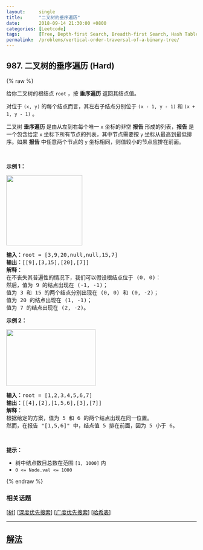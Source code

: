 ```yaml
---
layout:     single
title:      "二叉树的垂序遍历"
date:       2018-09-14 21:30:00 +0800
categories: [Leetcode]
tags:       [Tree, Depth-first Search, Breadth-first Search, Hash Table]
permalink:  /problems/vertical-order-traversal-of-a-binary-tree/
---
```


## 987. 二叉树的垂序遍历 (Hard)

{% raw %}

<p>给你二叉树的根结点 <code>root</code> ，按<em> </em><strong>垂序遍历</strong> 返回其结点值。</p>

<p>对位于 <code>(x, y)</code> 的每个结点而言，其左右子结点分别位于 <code>(x - 1, y - 1)</code> 和 <code>(x + 1, y - 1)</code> 。</p>

<p>二叉树 <strong>垂序遍历</strong> 是由从左到右每个唯一 <code>x</code> 坐标的非空 <strong>报告</strong> 形成的列表，<strong>报告</strong> 是一个包含给定 <code>x</code> 坐标下所有节点的列表，其中节点需要按 <code>y</code> 坐标从最高到最低排序。如果 <strong>报告</strong> 中任意两个节点的 <code>y</code> 坐标相同，则值较小的节点应排在前面。</p>

<p> </p>

<p><strong>示例 1：</strong></p>

<p><img alt="" src="https://assets.leetcode-cn.com/aliyun-lc-upload/uploads/2019/02/02/1236_example_1.PNG" style="height: 186px; width: 201px;" /></p>

<pre>
<strong>输入：</strong>root = [3,9,20,null,null,15,7]
<strong>输出：</strong>[[9],[3,15],[20],[7]]
<strong>解释： </strong>
在不丧失其普遍性的情况下，我们可以假设根结点位于 (0, 0)：
然后，值为 9 的结点出现在 (-1, -1)；
值为 3 和 15 的两个结点分别出现在 (0, 0) 和 (0, -2)；
值为 20 的结点出现在 (1, -1)；
值为 7 的结点出现在 (2, -2)。
</pre>

<p><strong>示例 2：</strong></p>

<p><strong><img alt="" src="https://assets.leetcode-cn.com/aliyun-lc-upload/uploads/2019/02/23/tree2.png" style="height: 150px; width: 236px;" /></strong></p>

<pre>
<strong>输入：</strong>root = [1,2,3,4,5,6,7]
<strong>输出：</strong>[[4],[2],[1,5,6],[3],[7]]
<strong>解释：</strong>
根据给定的方案，值为 5 和 6 的两个结点出现在同一位置。
然而，在报告 "[1,5,6]" 中，结点值 5 排在前面，因为 5 小于 6。
</pre>

<p> </p>

<p><strong>提示：</strong></p>

<ul>
	<li>树中结点数目总数在范围 <code>[1, 1000]</code> 内</li>
	<li><code>0 <= Node.val <= 1000</code></li>
</ul>

{% endraw %}

### 相关话题
  [[树](https://github.com/openset/leetcode/tree/master/tag/tree/README.md)]
  [[深度优先搜索](https://github.com/openset/leetcode/tree/master/tag/depth-first-search/README.md)]
  [[广度优先搜索](https://github.com/openset/leetcode/tree/master/tag/breadth-first-search/README.md)]
  [[哈希表](https://github.com/openset/leetcode/tree/master/tag/hash-table/README.md)]

---

## [解法](https://github.com/openset/leetcode/tree/master/problems/vertical-order-traversal-of-a-binary-tree)
